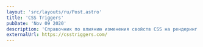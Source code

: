 ```yaml
---
layout: 'src/layouts/ru/Post.astro'
title: 'CSS Triggers'
pubDate: 'Nov 09 2020'
description: 'Справочник по влиянию изменения свойств CSS на рендеринг'
externalUrl: https://csstriggers.com/
---
```

